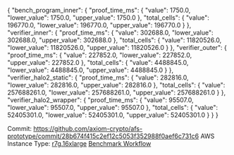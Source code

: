{
  "bench_program_inner": {
    "proof_time_ms": {
      "value": 1750.0,
      "lower_value": 1750.0,
      "upper_value": 1750.0
    },
    "total_cells": {
      "value": 196770.0,
      "lower_value": 196770.0,
      "upper_value": 196770.0
    }
  },
  "verifier_inner": {
    "proof_time_ms": {
      "value": 302688.0,
      "lower_value": 302688.0,
      "upper_value": 302688.0
    },
    "total_cells": {
      "value": 11820526.0,
      "lower_value": 11820526.0,
      "upper_value": 11820526.0
    }
  },
  "verifier_outer": {
    "proof_time_ms": {
      "value": 227852.0,
      "lower_value": 227852.0,
      "upper_value": 227852.0
    },
    "total_cells": {
      "value": 4488845.0,
      "lower_value": 4488845.0,
      "upper_value": 4488845.0
    }
  },
  "verifier_halo2_static": {
    "proof_time_ms": {
      "value": 282816.0,
      "lower_value": 282816.0,
      "upper_value": 282816.0
    },
    "total_cells": {
      "value": 257688261.0,
      "lower_value": 257688261.0,
      "upper_value": 257688261.0
    }
  },
  "verifier_halo2_wrapper": {
    "proof_time_ms": {
      "value": 95507.0,
      "lower_value": 95507.0,
      "upper_value": 95507.0
    },
    "total_cells": {
      "value": 52405301.0,
      "lower_value": 52405301.0,
      "upper_value": 52405301.0
    }
  }
}

Commit: https://github.com/axiom-crypto/afs-prototype/commit/28b674f415c2ef12c5053f352988f0aef6c731c6
AWS Instance Type: [r7g.16xlarge](https://instances.vantage.sh/aws/ec2/r7g.16xlarge)
[Benchmark Workflow](https://github.com/axiom-crypto/afs-prototype/actions/runs/10966399931)
